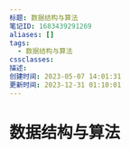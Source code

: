 ```yaml
---
标题: 数据结构与算法
笔记ID: 1683439291269
aliases: []
tags:
  - 数据结构与算法
cssclasses: 
描述: 
创建时间: 2023-05-07 14:01:31
更新时间: 2023-12-31 01:10:01
---
```


# 数据结构与算法
